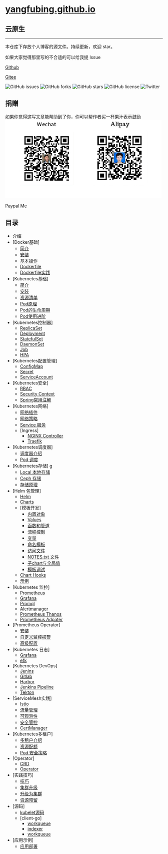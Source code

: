 # [yangfubing.github.io](https://yangfubing.github.io)

## 云原生

---
本仓库下存放个人博客的源文件。持续更新，欢迎 star。

如果大家觉得那里写的不合适的可以给我提 Issue

[Github](https://github.com/burningmyself)

[Gitee](https://gitee.com/burningmyself)

![GitHub issues](https://img.shields.io/github/issues/burningmyself/burningmyself.github.io)
![GitHub forks](https://img.shields.io/github/forks/burningmyself/burningmyself.github.io)
![GitHub stars](https://img.shields.io/github/stars/burningmyself/burningmyself.github.io)
![GitHub license](https://img.shields.io/github/license/burningmyself/burningmyself.github.io)
![Twitter](https://img.shields.io/twitter/url?url=https%3A%2F%2Fgithub.com%2Fburningmyself%2Fburningmyself.github.io)

## 捐赠

如果你觉得这写文章能帮助到了你，你可以帮作者买一杯果汁表示鼓励
![pay](docs/assets/pay.png)

[Paypal Me](https://paypal.me/yangfubing)

## 目录

* [介绍](docs/index.md)
* [Docker基础]
  * [简介](docs/docker/overview.md)
  * [安装](docs/docker/install.md)
  * [基本操作](docs/docker/basic.md)
  * [Dockerfile](docs/docker/dockerfile_usage.md)
  * [Dockerfile实践](docs/docker/dockerfile_practice.md)
* [Kubernetes基础]
  * [简介](docs/kubernetes_basic/overview.md)
  * [安装](docs/kubernetes_basic/install.md)  
  * [资源清单](docs/kubernetes_basic/yaml.md)  
  * [Pod原理](docs/kubernetes_basic/pod.md)
  * [Pod的生命周期](docs/kubernetes_basic/pod_life.md)
  * [Pod使用进阶](docs/kubernetes_basic/pod_deep.md)
* [Kubernetes控制器]
  * [ReplicaSet](docs/kubernetes_controller/replicaset.md)
  * [Deployment](docs/kubernetes_controller/deployment.md)
  * [StatefulSet](docs/kubernetes_controller/statefulset.md)
  * [DaemonSet](docs/kubernetes_controller/daemonset.md)
  * [Job](docs/kubernetes_controller/job.md)
  * [HPA](docs/kubernetes_controller/hpa.md)
* [Kubernetes配置管理]
  * [ConfigMap](docs/kubernetes_config/config_map.md)
  * [Secret](docs/kubernetes_config/secret.md)
  * [ServiceAccount](docs/kubernetes_config/service_account.md)
* [Kubernetes安全]  
  * [RBAC](docs/kubernetes_security/rbac.md)
  * [Security Context](docs/kubernetes_security/security_context.md)
  * [Spring常用注解](docs/kubernetes_security/admission.md)
* [Kubernetes网络]
  * [网络插件](docs/kubernetes_network/flannel.md)
  * [网络策略](docs/kubernetes_network/policy.md)
  * [Service 服务](docs/kubernetes_network/service.md)
  * [Ingress]
    * [NGINX Controller](docs/kubernetes_network/ingress/nginx.md)
    * [Traefik](docs/kubernetes_network/ingress/traefik.md)
* [Kubernetes调度器]
  * [调度器介绍](docs/kubernetes_scheduler/overview.md)
  * [Pod 调度](docs/kubernetes_scheduler/usage.md)
* [Kubernetes存储]  g
  * [Local 本地存储](docs/kubernetes_stroage/local.md)
  * [Ceph 存储](docs/kubernetes_stroage/ceph.md)
  * [存储原理](docs/kubernetes_stroage/csi.md)
* [Helm 包管理]
  * [Helm](docs/kubernetes_package/helm.md)
  * [Charts](docs/kubernetes_package/charts.md)
  * [模板开发]
    * [内置对象](docs/kubernetes_package/templates/objects.md)
    * [Values](docs/kubernetes_package/templates/values.md)
    * [函数和管道](docs/kubernetes_package/templates/function.md)
    * [流程控制](docs/kubernetes_package/templates/flow.md)
    * [变量](docs/kubernetes_package/templates/variables.md)
    * [命名模板](docs/kubernetes_package/templates/named_templates.md)
    * [访问文件](docs/kubernetes_package/templates/access_files.md)
    * [NOTES.txt 文件](docs/kubernetes_package/templates/notes_files.md)
    * [子chart与全局值](docs/kubernetes_package/templates/subcharts_and_globals.md)
    * [模板调试](docs/kubernetes_package/templates/debug.md)
  * [Chart Hooks](docs/kubernetes_package/chart_hooks.md)
  * [示例](docs/kubernetes_package/example.md)
* [Kubernetes 监控]
  * [Prometheus](docs/kubernetes_monitor/prometheus.md)
  * [Grafana](docs/kubernetes_monitor/grafana.md)
  * [Promql](docs/kubernetes_monitor/promql.md)
  * [Alertmanager](docs/kubernetes_monitor/alertmanager.md)
  * [Prometheus Thanos](docs/kubernetes_monitor/thanos.md)
  * [Prometheus Adpater](docs/kubernetes_monitor/adapter.md)
* [Prometheus Operator]
  * [安装](docs/kubernetes_monitor/operator/install.md)
  * [自定义监控报警](docs/kubernetes_monitor/operator/custom.md)
  * [高级配置](docs/kubernetes_monitor/operator/advance.md)  
* [Kubernetes 日志]
  * [Grafana](docs/kubernetes_logs/architec.md)
  * [efk](docs/kubernetes_logs/efk.md)
* [Kubernetes DevOps]
  * [Jenins](docs/kubernetes_devops/jenkins.md)
  * [Gitlab](docs/kubernetes_devops/gitlab.md)
  * [Harbor](docs/kubernetes_devops/harbor.md)
  * [Jenkins Pipeline](docs/kubernetes_devops/jenkins_pipeline.md)
  * [Tekton](docs/kubernetes_devops/token.md)
* [ServiceMesh实践]
  * [Istio](docs/kubernetes_service_mesh/istio.md)
  * [流量管理](docs/kubernetes_service_mesh/traffic.md)
  * [可观测性](docs/kubernetes_service_mesh/observability.md)
  * [安全管控](docs/kubernetes_service_mesh/security.md)
  * [CertManager](docs/kubernetes_service_mesh/cert_manager.md)
* [Kubernetes多租户]
  * [多租户介绍](docs/kubernetes_tenant/tenant.md)
  * [资源配额](docs/kubernetes_tenant/quota.md)
  * [Pod 安全策略](docs/kubernetes_tenant/psp.md)
* [Operator]
  * [CRD](docs/kubernetes_operator/crd.md)
  * [Operator](docs/kubernetes_operator/operator.md)
* [实践技巧]
  * [技巧](docs/kubernetes_maintain/skill.md)  
  * [集群升级](docs/kubernetes_maintain/update.md)
  * [升级为集群](docs/kubernetes_maintain/update_cluster.md)
  * [资源预留](docs/kubernetes_maintain/reserved.md)
* [源码]
  * [kubelet源码](docs/kubernetes_code/kubelet.md)
  * [client-go]
    * [workqueue](docs/kubernetes_code/client_go/workqueue.md)
    * [indexer](docs/kubernetes_code/client_go/indexer.md)
    * [workqueue](docs/kubernetes_code/client_go/deltafifo.md)
* [应用示例]
  * [应用部署](docs/kubernetes_example/wordpress.md)
